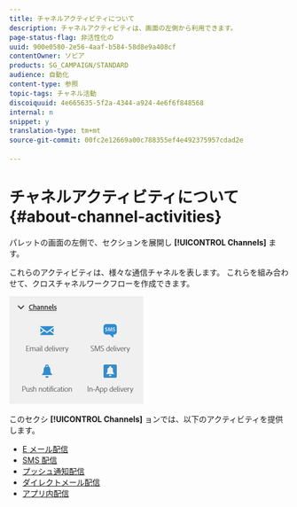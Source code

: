```yaml
---
title: チャネルアクティビティについて
description: チャネルアクティビティは、画面の左側から利用できます。
page-status-flag: 非活性化の
uuid: 900e0580-2e56-4aaf-b584-58d8e9a408cf
contentOwner: ソビア
products: SG_CAMPAIGN/STANDARD
audience: 自動化
content-type: 参照
topic-tags: チャネル活動
discoiquuid: 4e665635-5f2a-4344-a924-4e6f6f848568
internal: n
snippet: y
translation-type: tm+mt
source-git-commit: 00fc2e12669a00c788355ef4e492375957cdad2e

---
```



# チャネルアクティビティについて{#about-channel-activities}

パレットの画面の左側で、セクションを展開し **[!UICONTROL Channels]** ます。

これらのアクティビティは、様々な通信チャネルを表します。 これらを組み合わせて、クロスチャネルワークフローを作成できます。

![](assets/wkf_channels_activities.png)

このセクシ **[!UICONTROL Channels]** ョンでは、以下のアクティビティを提供します。

* [E メール配信](../../automating/using/email-delivery.md)
* [SMS 配信](../../automating/using/sms-delivery.md)
* [プッシュ通知配信](../../automating/using/push-notification-delivery.md)
* [ダイレクトメール配信](../../automating/using/direct-mail-delivery.md)
* [アプリ内配信](../../automating/using/in-app-delivery.md)

